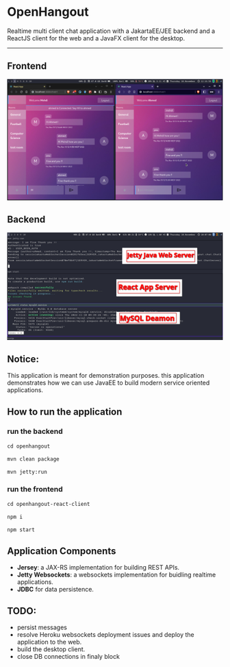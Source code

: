

OpenHangout
==
Realtime multi client chat application with a JakartaEE/JEE backend and a ReactJS client for the web and a JavaFX client for the desktop.

---

## Frontend
![proof1](proof1.png)
## Backend
![proof2](proof2.png)


## Notice: 
This application is meant for demonstration purposes.
this application demonstrates how we can use JavaEE to build modern service oriented applications.

## How to run the application
### run the backend
```shell
cd openhangout
```
```shell
mvn clean package
```
```shell
mvn jetty:run
```
### run the frontend
```shell
cd openhangout-react-client
```
```shell
npm i
```
```shell
npm start
```


## Application Components
- **Jersey**: a JAX-RS implementation for building REST APIs.
- **Jetty Websockets**: a websockets implementation for buidling realtime applications.
- **JDBC** for data persistence.


## TODO:
- persist messages
- resolve Heroku websockets deployment issues and deploy the application to the web.
- build the desktop client.
- close DB connections in finaly block


